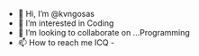 - 👋 Hi, I’m @kvngosas
- 👀 I’m interested in Coding
- 💞️ I’m looking to collaborate on ...Programming
- 📫 How to reach me ICQ - 

<!---
kvngosas/kvngosas is a ✨ special ✨ repository because its `README.md` (this file) appears on your GitHub profile.
You can click the Preview link to take a look at your changes.
--->
